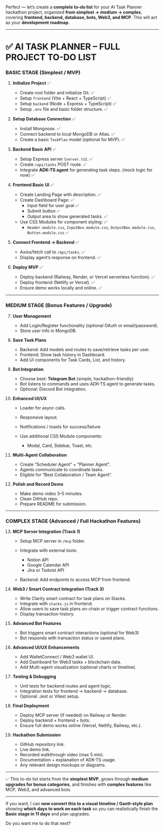 Perfect — let’s create a **complete to-do list** for your AI Task Planner hackathon project, organized **from simplest → medium → complex**, covering **frontend, backend, database, bots, Web3, and MCP**. This will act as your **development roadmap**.

---

# ✅ AI TASK PLANNER – FULL PROJECT TO-DO LIST

### **BASIC STAGE (Simplest / MVP)**


1. **Initialize Project** ✅
    * Create root folder and initialize Git. ✅
    * Setup `frontend` (Vite + React + TypeScript) ✅
    * Setup `backend` (Node + Express + TypeScript) ✅
    * Setup `.env` file and basic folder structure. ✅


2. **Setup Database Connection** ✅
    * Install Mongoose. ✅
    * Connect backend to local MongoDB or Atlas. ✅
    * Create a basic `TaskPlan` model (optional for MVP). ✅


3. **Backend Basic API** ✅
    * Setup Express server (`server.ts`). ✅
    * Create `/api/tasks` POST route. ✅
    * Integrate **ADK-TS agent** for generating task steps. (mock logic for now) ✅


4. **Frontend Basic UI** ✅
     * Create Landing Page with description. ✅
     * Create Dashboard Page: ✅
         * Input field for user goal ✅
         * Submit button ✅
         * Output area to show generated tasks. ✅
     * Use CSS Modules for component styling: ✅
         * `Header.module.css`, `InputBox.module.css`, `OutputBox.module.css`, `Button.module.css` ✅


5. **Connect Frontend → Backend** ✅
    * Axios/fetch call to `/api/tasks`. ✅
    * Display agent’s response on frontend. ✅

6. **Deploy MVP** ✅
    * Deploy backend (Railway, Render, or Vercel serverless function). ✅
    * Deploy frontend (Netlify or Vercel). ✅
    * Ensure demo works locally and online. ✅

---

### **MEDIUM STAGE (Bonus Features / Upgrade)**

7. **User Management**

   * Add Login/Register functionality (optional OAuth or email/password).
   * Store user info in MongoDB.

8. **Save Task Plans**

   * Backend: Add models and routes to save/retrieve tasks per user.
   * Frontend: Show task history in Dashboard.
   * Add UI components for Task Cards, List, and history.

9. **Bot Integration**

   * Choose best: **Telegram Bot** (simple, hackathon-friendly)
   * Bot listens to commands and uses ADK-TS agent to generate tasks.
   * Optional: Discord Bot integration.

10. **Enhanced UI/UX**

    * Loader for async calls.
    * Responsive layout.
    * Notifications / toasts for success/failure.
    * Use additional CSS Module components:

      * Modal, Card, Sidebar, Toast, etc.

11. **Multi-Agent Collaboration**

    * Create “Scheduler Agent” + “Planner Agent”.
    * Agents communicate to coordinate tasks.
    * Eligible for “Best Collaboration / Team Agent”.

12. **Polish and Record Demo**

    * Make demo video 3–5 minutes.
    * Clean GitHub repo.
    * Prepare README for submission.

---

### **COMPLEX STAGE (Advanced / Full Hackathon Features)**

13. **MCP Server Integration (Track 1)**

    * Setup MCP server in `/mcp` folder.
    * Integrate with external tools:

      * Notion API
      * Google Calendar API
      * Jira or Todoist API
    * Backend: Add endpoints to access MCP from frontend.

14. **Web3 / Smart Contract Integration (Track 3)**

    * Write Clarity smart contract for task plans on Stacks.
    * Integrate with `stacks.js` in frontend.
    * Allow users to save task plans on-chain or trigger contract functions.
    * Display transaction history.

15. **Advanced Bot Features**

    * Bot triggers smart contract interactions (optional for Web3)
    * Bot responds with transaction status or saved plans.

16. **Advanced UI/UX Enhancements**

    * Add WalletConnect / Web3 wallet UI.
    * Add Dashboard for Web3 tasks + blockchain data.
    * Add Multi-agent visualization (optional charts or timeline).

17. **Testing & Debugging**

    * Unit tests for backend routes and agent logic.
    * Integration tests for frontend → backend → database.
    * Optional: Jest or Vitest setup.

18. **Final Deployment**

    * Deploy MCP server (if needed) on Railway or Render.
    * Deploy backend + frontend + bots.
    * Ensure full demo works online (Vercel, Netlify, Railway, etc.).

19. **Hackathon Submission**

    * GitHub repository link.
    * Live demo link.
    * Recorded walkthrough video (max 5 min).
    * Documentation + explanation of ADK-TS usage.
    * Any relevant design mockups or diagrams.

---

✅ This to-do list starts from the **simplest MVP**, grows through **medium upgrades for bonus categories**, and finishes with **complex features** like MCP, Web3, and advanced bots.

---

If you want, I can **now convert this to a visual timeline / Gantt-style plan** showing **which days to work on each task** so you can realistically finish the **Basic stage in 11 days** and plan upgrades.

Do you want me to do that next?
